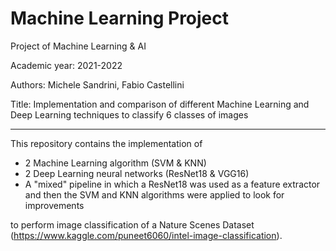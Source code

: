 # Machine Learning Project
 Project of Machine Learning & AI

Academic year:  2021-2022

Authors: Michele Sandrini, Fabio Castellini

Title: 
Implementation and comparison of different Machine Learning and Deep Learning techniques to classify 6 classes of images


----------------

This repository contains the implementation of 
- 2 Machine Learning algorithm (SVM & KNN) 
- 2 Deep Learning neural networks (ResNet18 & VGG16)
- A "mixed" pipeline in which a ResNet18 was used as a feature extractor and then the SVM and KNN algorithms were applied to look for improvements

to perform image classification of a Nature Scenes Dataset (https://www.kaggle.com/puneet6060/intel-image-classification).
